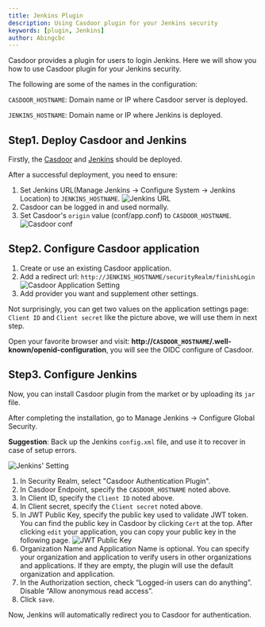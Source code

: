 ```yaml
---
title: Jenkins Plugin
description: Using Casdoor plugin for your Jenkins security
keywords: [plugin, Jenkins]
author: Abingcbc
---
```


Casdoor provides a plugin for users to login Jenkins. Here we will show you how to use Casdoor plugin for your Jenkins security.

The following are some of the names in the configuration:

`CASDOOR_HOSTNAME`: Domain name or IP where Casdoor server is deployed.

`JENKINS_HOSTNAME`: Domain name or IP where Jenkins is deployed.

## Step1. Deploy Casdoor and Jenkins

Firstly, the [Casdoor](/docs/basic/server-installation) and [Jenkins](https://www.jenkins.io/doc/book/installing/) should be deployed.

After a successful deployment, you need to ensure:

1. Set Jenkins URL(Manage Jenkins -> Configure System -> Jenkins Location) to `JENKINS_HOSTNAME`.
![Jenkins URL](/img/integration/java/jenkins_url.png)
2. Casdoor can be logged in and used normally.
3. Set Casdoor's `origin` value (conf/app.conf) to `CASDOOR_HOSTNAME`.
![Casdoor conf](/img/integration/casdoor_origin.png)

## Step2. Configure Casdoor application

1. Create or use an existing Casdoor application.
2. Add a redirect url: `http://JENKINS_HOSTNAME/securityRealm/finishLogin`
![Casdoor Application Setting](/img/integration/java/appseeting_jenkins.png)
3. Add provider you want and supplement other settings.

Not surprisingly, you can get two values ​​on the application settings page: `Client ID` and `Client secret` like the picture above, we will use them in next step.

Open your favorite browser and visit: **http://`CASDOOR_HOSTNAME`/.well-known/openid-configuration**, you will see the OIDC configure of Casdoor.

## Step3. Configure Jenkins

Now, you can install Casdoor plugin from the market or by uploading its `jar` file.

After completing the installation, go to Manage Jenkins -> Configure Global Security.

**Suggestion**: Back up the Jenkins `config.xml` file, and use it to recover in case of setup errors.

![Jenkins' Setting](/img/integration/java/jenkins-plugin/jenkins_plugin.png)

1. In Security Realm, select "Casdoor Authentication Plugin".
2. In Casdoor Endpoint, specify the `CASDOOR_HOSTNAME` noted above.
3. In Client ID, specify the `Client ID` noted above.
4. In Client secret, specify the `Client secret` noted above.
5. In JWT Public Key, specify the public key used to validate JWT token. You can find the public key in Casdoor by clicking `Cert` at the top. After clicking `edit` your application, you can copy your public key in the following page.
![JWT Public Key](/img/integration/java/jenkins-plugin/jenkins_cert.png)
6. Organization Name and Application Name is optional. You can specify your organization and application to verify users in other organizations and applications. If they are empty, the plugin will use the default organization and application.
7. In the Authorization section, check “Logged-in users can do anything”. Disable “Allow anonymous read access”.
8. Click `save`.

Now, Jenkins will automatically redirect you to Casdoor for authentication.
